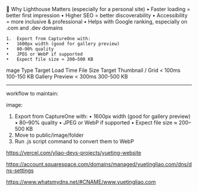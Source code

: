 🚀 Why Lighthouse Matters (especially for a personal site)
• Faster loading = better first impression
• Higher SEO = better discoverability
• Accessibility = more inclusive & professional
• Helps with Google ranking, especially on .com and .dev domains

    1.	Export from CaptureOne with:
    •	1600px width (good for gallery preview)
    •	80–90% quality
    •	JPEG or WebP if supported
    •	Expect file size ≈ 200–500 KB

mage Type Target Load Time File Size Target
Thumbnail / Grid < 100ms 100-150 KB
Gallery Preview < 300ms 300-500 KB

---

workflow to maintain:

image:

1. Export from CaptureOne with:
   • 1600px width (good for gallery preview)
   • 80–90% quality
   • JPEG or WebP if supported
   • Expect file size ≈ 200–500 KB
2. Move to public/image/folder
3. Run .js script command to convert them to WebP

https://vercel.com/yliao-devs-projects/yueting-website

https://account.squarespace.com/domains/managed/yuetingliao.com/dns/dns-settings

https://www.whatsmydns.net/#CNAME/www.yuetingliao.com
